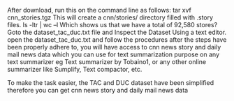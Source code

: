 After download, run this on the command line as follows:
tar xvf cnn_stories.tgz
This will create a cnn/stories/ directory filled with .story files.
ls -ltr | wc –l
Which shows us that we have a total of 92,580 stores?
Goto the dataset_tac_duc.txt file and Inspect the Dataset Using a text editor.
open the dataset_tac_duc.txt and follow the procedures
after the steps have been properly adhere to, you will have access to cnn news story and daily mail news data which you
can use for text summarization purpose on any text summarizer eg Text summarizer by Tobaino1, or any other online summarizer
like Sumplify, Text compactor, etc.

To make the task easier, the TAC and DUC dataset have been simplified
therefore you can get cnn news story and daily mail news data





